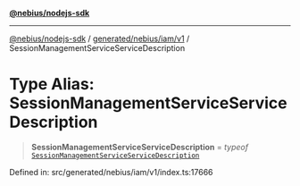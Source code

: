 [**@nebius/nodejs-sdk**](../../../../../README.md)

---

[@nebius/nodejs-sdk](../../../../../README.md) / [generated/nebius/iam/v1](../README.md) / SessionManagementServiceServiceDescription

# Type Alias: SessionManagementServiceServiceDescription

> **SessionManagementServiceServiceDescription** = _typeof_ [`SessionManagementServiceServiceDescription`](../variables/SessionManagementServiceServiceDescription.md)

Defined in: src/generated/nebius/iam/v1/index.ts:17666
